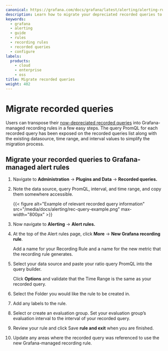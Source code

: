 ```yaml
---
canonical: https://grafana.com/docs/grafana/latest/alerting/alerting-rules/create-recording-rules/migrate-recorded-queries/
description: Learn how to migrate your depreciated recorded queries to Grafana-managed recording rules.
keywords:
  - grafana
  - alerting
  - guide
  - rules
  - recording rules
  - recorded queries
  - configure
labels:
  products:
    - cloud
    - enterprise
    - oss
title: Migrate recorded queries
weight: 402
---
```


# Migrate recorded queries

Users can transpose their [now-depreciated recorded queries](/docs/grafana/latest/administration/recorded-queries/) into Grafana-managed recording rules in a few easy steps. The query PromQL for each recorded query has been exposed on the recorded queries list along with the existing datasource, time range, and interval values to simplify the migration process.

## Migrate your recorded queries to Grafana-managed alert rules

1. Navigate to **Administration** -> **Plugins and Data** -> **Recorded queries.**

1. Note the data source, query PromQL, interval, and time range, and copy them somewhere accessible.

   {{< figure alt="Example of relevant recorded query information"  src="/media/docs/alerting/rec-query-example.png" max-width="800px" >}}

1. Now navigate to **Alerting** -> **Alert rules.**

1. At the top of the Alert rules page, click **More** -> **New Grafana recording rule**.

   Add a name for your Recording Rule and a name for the new metric that the recording rule generates.

1. Select your data source and paste your ratio query PromQL into the query builder.

   Click **Options** and validate that the Time Range is the same as your recorded query.

1. Select the Folder you would like the rule to be created in.

1. Add any labels to the rule.

1. Select or create an evaluation group. Set your evaluation group’s evaluation interval to the interval of your recorded query.

1. Review your rule and click Save **rule and exit** when you are finished.

1. Update any areas where the recorded query was referenced to use the new Grafana-managed recording rule.
